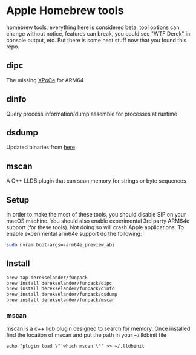 # Apple Homebrew tools
homebrew tools, everything here is considered beta, tool options can change without notice, features can break, you could see "WTF Derek" in console output, etc. But there is some neat stuff now that you found this repo.

## dipc
The missing [XPoCe](http://newosxbook.com/tools/XPoCe2.html) for ARM64

## dinfo 
Query process information/dump assemble for processes at runtime 

## dsdump
Updated binaries from [here](https://github.com/DerekSelander/dsdump)

## mscan
A C++ LLDB plugin that can scan memory for strings or byte sequences 


## Setup 
In order to make the most of these tools, you should disable SIP on your macOS machine. You should also enable experimental 3rd party ARM64e support (for these tools). Not doing so will crash Apple applications. To enable experimental arm64e support do the following:

```bash
sudo nvram boot-args=-arm64e_preview_abi
``` 

## Install



```bash
brew tap derekselander/funpack
brew install derekselander/funpack/dipc
brew install derekselander/funpack/dinfo
brew install derekselander/funpack/dsdump
brew install derekselander/funpack/mscan
```

### mscan
mscan is a c++ lldb plugin designed to search for memory. Once installed find the location of mscan and put the path in your ~/.lldbinit file

```
echo "plugin load \"`which mscan`\"" >> ~/.lldbinit
```

